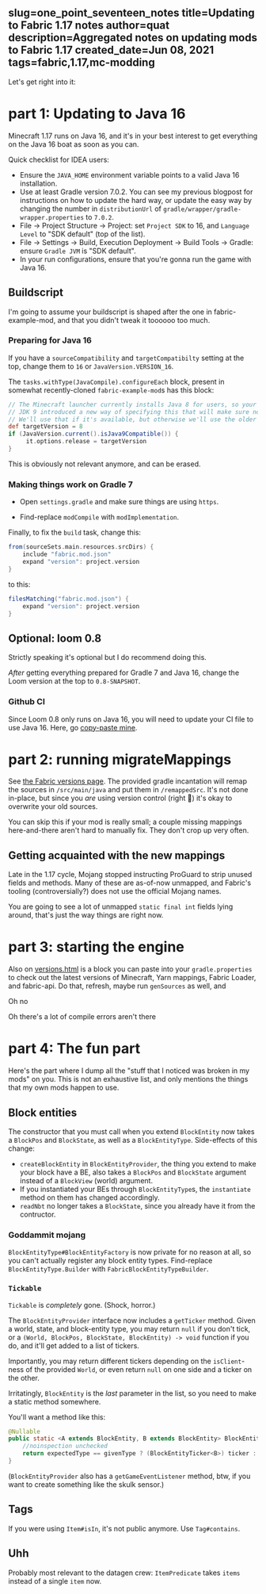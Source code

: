 slug=one_point_seventeen_notes
title=Updating to Fabric 1.17 notes
author=quat
description=Aggregated notes on updating mods to Fabric 1.17
created_date=Jun 08, 2021
tags=fabric,1.17,mc-modding
---
Let's get right into it:

# part 1: Updating to Java 16

Minecraft 1.17 runs on Java 16, and it's in your best interest to get everything on the Java 16 boat as soon as you can.

Quick checklist for IDEA users:

* Ensure the `JAVA_HOME` environment variable points to a valid Java 16 installation.
* Use at least Gradle version 7.0.2. You can see my previous blogpost for instructions on how to update the hard way, or update the easy way by changing the number in `distributionUrl` of `gradle/wrapper/gradle-wrapper.properties` to `7.0.2`.
* File -> Project Structure -> Project: set `Project SDK` to 16, and `Language Level` to "SDK default" (top of the list).
* File -> Settings -> Build, Execution Deployment -> Build Tools -> Gradle: ensure `Gradle JVM` is "SDK default".
* In your run configurations, ensure that you're gonna run the game with Java 16.

## Buildscript

I'm going to assume your buildscript is shaped after the one in fabric-example-mod, and that you didn't tweak it toooooo too much.

### Preparing for Java 16

If you have a `sourceCompatibility` and `targetCompatibilty` setting at the top, change them to `16` or `JavaVersion.VERSION_16`.

The `tasks.withType(JavaCompile).configureEach` block, present in somewhat recently-cloned `fabric-example-mod`s has this block:
```groovy
// The Minecraft launcher currently installs Java 8 for users, so your mod probably wants to target Java 8 too
// JDK 9 introduced a new way of specifying this that will make sure no newer classes or methods are used.
// We'll use that if it's available, but otherwise we'll use the older option.
def targetVersion = 8
if (JavaVersion.current().isJava9Compatible()) {
	 it.options.release = targetVersion
}
```
This is obviously not relevant anymore, and can be erased.

### Making things work on Gradle 7

* Open `settings.gradle` and make sure things are using `https`.

* Find-replace `modCompile` with `modImplementation`.

Finally, to fix the `build` task, change this:
```groovy
from(sourceSets.main.resources.srcDirs) {
	include "fabric.mod.json"
	expand "version": project.version
}
```
to this:
```groovy
filesMatching("fabric.mod.json") {
	expand "version": project.version
}
```

## Optional: loom 0.8

Strictly speaking it's optional but I do recommend doing this.

*After* getting everything prepared for Gradle 7 and Java 16, change the Loom version at the top to `0.8-SNAPSHOT`.

### Github CI

Since Loom 0.8 only runs on Java 16, you will need to update your CI file to use Java 16. Here, go [copy-paste mine](https://github.com/quat1024/AutoThirdPerson/blob/bb387e048a1463cb0c0f58112a360048ed1dd204/.github/workflows/build.yml).

# part 2: running migrateMappings

See [the Fabric versions page](https://fabricmc.net/versions.html). The provided gradle incantation will remap the sources in `/src/main/java` and put them in `/remappedSrc`. It's not done in-place, but since you *are* using version control (right 👀) it's okay to overwrite your old sources.

You can skip this if your mod is really small; a couple missing mappings here-and-there aren't hard to manually fix. They don't crop up very often.

## Getting acquainted with the new mappings

Late in the 1.17 cycle, Mojang stopped instructing ProGuard to strip unused fields and methods. Many of these are as-of-now unmapped, and Fabric's tooling (controversially?) does not use the official Mojang names.

You are going to see a lot of unmapped `static final int` fields lying around, that's just the way things are right now.

# part 3: starting the engine

Also on [versions.html](https://fabricmc.net/versions.html) is a block you can paste into your `gradle.properties` to check out the latest versions of Minecraft, Yarn mappings, Fabric Loader, and fabric-api. Do that, refresh, maybe run `genSources` as well, and

Oh no

Oh there's a lot of compile errors aren't there

# part 4: The fun part

Here's the part where I dump all the "stuff that I noticed was broken in my mods" on you. This is not an exhaustive list, and only mentions the things that my own mods happen to use.

## Block entities

The constructor that you must call when you extend `BlockEntity` now takes a `BlockPos` and `BlockState`, as well as a `BlockEntityType`. Side-effects of this change:

* `createBlockEntity` in `BlockEntityProvider`, the thing you extend to make your block have a BE, also takes a `BlockPos` and `BlockState` argument instead of a `BlockView` (world) argument.
* If you instantiated your BEs through `BlockEntityType`s, the `instantiate` method on them has changed accordingly.
* `readNbt` no longer takes a `BlockState`, since you already have it from the contructor.

### Goddammit mojang

`BlockEntityType#BlockEntityFactory` is now private for no reason at all, so you can't actually register any block entity types. Find-replace `BlockEntityType.Builder` with `FabricBlockEntityTypeBuilder`.

### `Tickable`

`Tickable` is *completely* gone. (Shock, horror.)

The `BlockEntityProvider` interface now includes a `getTicker` method. Given a world, state, and block-entity type, you may return `null` if you don't tick, or a `(World, BlockPos, BlockState, BlockEntity) -> void` function if you do, and it'll get added to a list of tickers.

Importantly, you may return different tickers depending on the `isClient`-ness of the provided `World`, or even return `null` on one side and a ticker on the other.

Irritatingly, `BlockEntity` is the *last* parameter in the list, so you need to make a static method somewhere.

You'll want a method like this:

```java
@Nullable
public static <A extends BlockEntity, B extends BlockEntity> BlockEntityTicker<B> castTicker(BlockEntityType<B> givenType, BlockEntityType<A> expectedType, BlockEntityTicker<? super A> ticker) {
	//noinspection unchecked
	return expectedType == givenType ? (BlockEntityTicker<B>) ticker : null;
}
```

(`BlockEntityProvider` also has a `getGameEventListener` method, btw, if you want to create something like the skulk sensor.)

## Tags

If you were using `Item#isIn`, it's not public anymore. Use `Tag#contains`.

## Uhh

Probably most relevant to the datagen crew: `ItemPredicate` takes `items` instead of a single `item` now.